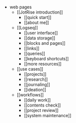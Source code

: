- web pages
	- [[JotRise introduction]]
		- [[quick start]]
		- [[about me]]
	- [[Logseq]]
		- [[user interface]]
		- [[data storage]]
		- [[blocks and pages]]
		- [[links]]
		- [[queries]]
		- [[keyboard shortcuts]]
		- [[more resources]]
	- [[use cases]]
		- [[projects]]
		- [[research]]
		- [[journaling]]
		- [[ideation]]
	- [[workflows]]
		- [[daily work]]
		- [[contents check]]
		- [[project review]]
		- [[system maintenance]]